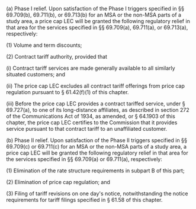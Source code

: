 (a) Phase I relief. Upon satisfaction of the Phase I triggers specified in §§ 69.709(b), 69.711(b), or 69.713(b) for an MSA or the non-MSA parts of a study area, a price cap LEC will be granted the following regulatory relief in that area for the services specified in §§ 69.709(a), 69.711(a), or 69.713(a), respectively:

(1) Volume and term discounts;

(2) Contract tariff authority, provided that

(i) Contract tariff services are made generally available to all similarly situated customers; and

(ii) The price cap LEC excludes all contract tariff offerings from price cap regulation pursuant to § 61.42(f)(1) of this chapter.

(iii) Before the price cap LEC provides a contract tariffed service, under § 69.727(a), to one of its long-distance affiliates, as described in section 272 of the Communications Act of 1934, as amended, or § 64.1903 of this chapter, the price cap LEC certifies to the Commission that it provides service pursuant to that contract tariff to an unaffiliated customer.

(b) Phase II relief. Upon satisfaction of the Phase II triggers specified in §§ 69.709(c) or 69.711(c) for an MSA or the non-MSA parts of a study area, a price cap LEC will be granted the following regulatory relief in that area for the services specified in §§ 69.709(a) or 69.711(a), respectively:

(1) Elimination of the rate structure requirements in subpart B of this part;

(2) Elimination of price cap regulation; and

(3) Filing of tariff revisions on one day's notice, notwithstanding the notice requirements for tariff filings specified in § 61.58 of this chapter.

